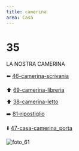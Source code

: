 ```yaml
---
title: camerina
area: Casa
---
```

# 35
LA NOSTRA CAMERINA

⬅️ [46-camerina-scrivania](46-camerina-scrivania.md)

⬆️ [69-camerina-libreria](69-camerina-libreria.md)

⬆️ [38-camerina-letto](38-camerina-letto.md)

➡️ [81-ripostiglio](81-ripostiglio.md)

⬇️ [47-casa-camerina_porta](47-casa-camerina_porta.md)

![foto_61](_assets/preview_color/foto_61.jpg)